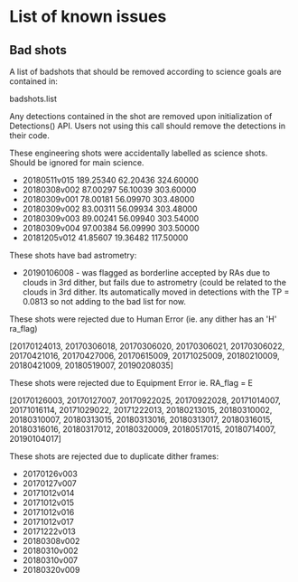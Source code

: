 # List of known issues

## Bad shots

A list of badshots that should be removed according to science goals are contained in:

badshots.list

Any detections contained in the shot are removed upon initialization of Detections() API. Users not using this call should remove the detections in their code.

These engineering shots were accidentally labelled as science shots. Should be ignored for main science. 
* 20180511v015 189.25340 62.20436 324.60000 
* 20180308v002 87.00297 56.10039 303.60000 
* 20180309v001 78.00181 56.09970 303.48000 
* 20180309v002 83.00311 56.09934 303.48000 
* 20180309v003 89.00241 56.09940 303.54000 
* 20180309v004 97.00384 56.09990 303.50000 
* 20181205v012 41.85607 19.36482 117.50000

These shots have bad astrometry:
* 20190106008 - was flagged as borderline accepted by RAs due to clouds in 3rd dither, but fails due to astrometry (could be related to the clouds in 3rd dither. Its automatically moved in detections with the TP = 0.0813 so not adding to the bad list for now.

These shots were rejected due to Human Error (ie. any dither has an 'H' ra_flag)

[20170124013, 20170306018, 20170306020, 20170306021, 20170306022,
       20170421016, 20170427006, 20170615009, 20171025009, 20180210009,
       20180421009, 20180519007, 20190208035]
      

These shots were rejected due to Equipment Error ie. RA_flag = E

[20170126003, 20170127007, 20170922025, 20170922028, 20171014007,
       20171016114, 20171029022, 20171222013, 20180213015, 20180310002,
       20180310007, 20180313015, 20180313016, 20180313017, 20180316015,
       20180316016, 20180317012, 20180320009, 20180517015, 20180714007,
       20190104017]

These shots are rejected due to duplicate dither frames:

* 20170126v003    
* 20170127v007    
* 20171012v014   
* 20171012v015   
* 20171012v016    
* 20171012v017    
* 20171222v013   
* 20180308v002    
* 20180310v002  
* 20180310v007   
* 20180320v009  
